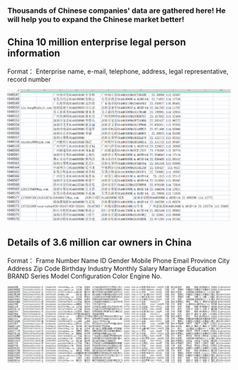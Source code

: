 ### Thousands of Chinese companies' data are gathered here! He will help you to expand the Chinese market better!



##  China 10 million enterprise legal person information

Format：        Enterprise name, e-mail, telephone, address, legal representative, record number

![](/151733466-R709FB7ke.png)

##  Details of 3.6 million car owners in China

Format：  Frame Number Name ID Gender Mobile Phone Email Province City Address Zip Code Birthday Industry Monthly Salary Marriage Education BRAND Series Model Configuration Color Engine No.

![](/311074978-4ighZuBSt.png)

